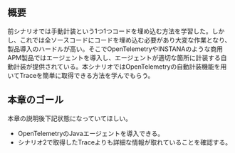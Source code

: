 ## 概要

前シナリオでは手動計装という1つ1つコードを埋め込む方法を学習した。しかし、これでは全ソースコードにコードを埋め込む必要があり大変な作業となり、製品導入のハードルが高い。そこでOpenTelemetryやINSTANAのような商用APM製品ではエージェントを導入し、エージェントが適切な箇所に計装する自動計装が提供されている。本シナリオではOpenTelemetryの自動計装機能を用いてTraceを簡単に取得できる方法を学んでもらう。

## 本章のゴール

本章の説明後下記状態になっていてほしい。

- OpenTelemetryのJavaエージェントを導入できる。
- シナリオ2で取得したTraceよりも詳細な情報が取れていることを確認する。